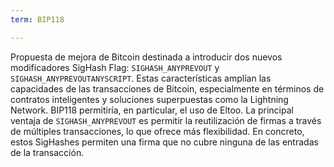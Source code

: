 ```yaml
---
term: BIP118

---
```

Propuesta de mejora de Bitcoin destinada a introducir dos nuevos modificadores SigHash Flag: `SIGHASH_ANYPREVOUT` y `SIGHASH_ANYPREVOUTANYSCRIPT`. Estas características amplían las capacidades de las transacciones de Bitcoin, especialmente en términos de contratos inteligentes y soluciones superpuestas como la Lightning Network. BIP118 permitiría, en particular, el uso de Eltoo. La principal ventaja de `SIGHASH_ANYPREVOUT` es permitir la reutilización de firmas a través de múltiples transacciones, lo que ofrece más flexibilidad. En concreto, estos SigHashes permiten una firma que no cubre ninguna de las entradas de la transacción.